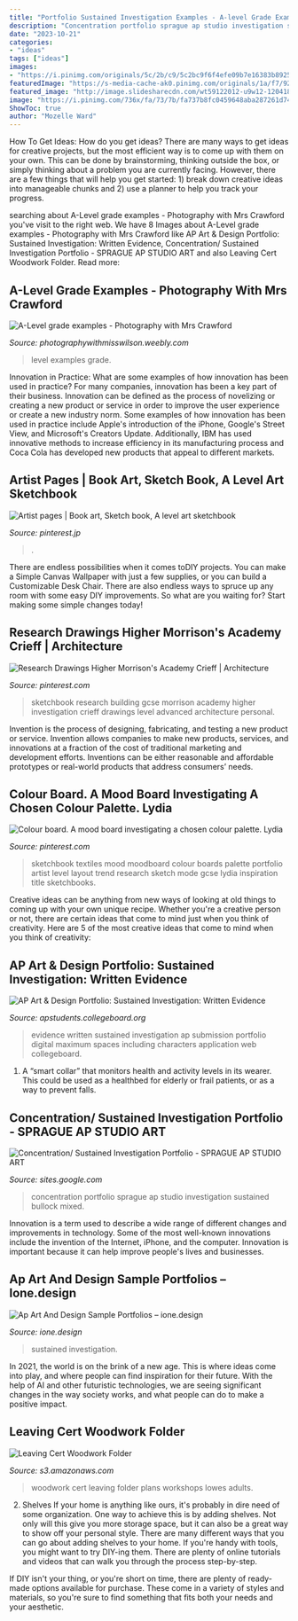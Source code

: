 ```yaml
---
title: "Portfolio Sustained Investigation Examples - A-level Grade Examples"
description: "Concentration portfolio sprague ap studio investigation sustained bullock mixed"
date: "2023-10-21"
categories:
- "ideas"
tags: ["ideas"]
images:
- "https://i.pinimg.com/originals/5c/2b/c9/5c2bc9f6f4efe09b7e16383b8925b05a.jpg"
featuredImage: "https://s-media-cache-ak0.pinimg.com/originals/1a/f7/92/1af792c98203053ed632133621b5a252.jpg"
featured_image: "http://image.slidesharecdn.com/wt59122012-u9w12-120418040135-phpapp01/95/wt5912-2012-u9w12-72-728.jpg?cb%5Cu003d1334721977"
image: "https://i.pinimg.com/736x/fa/73/7b/fa737b8fc0459648aba287261d74d4c2.jpg"
ShowToc: true
author: "Mozelle Ward"
---
```



How To Get Ideas: How do you get ideas?
There are many ways to get ideas for creative projects, but the most efficient way is to come up with them on your own. This can be done by brainstorming, thinking outside the box, or simply thinking about a problem you are currently facing. However, there are a few things that will help you get started: 1) break down creative ideas into manageable chunks and 2) use a planner to help you track your progress.

	

		
searching about A-Level grade examples - Photography with Mrs Crawford you've visit to the right web. We have 8 Images about A-Level grade examples - Photography with Mrs Crawford like AP Art &amp; Design Portfolio: Sustained Investigation: Written Evidence, Concentration/ Sustained Investigation Portfolio - SPRAGUE AP STUDIO ART and also Leaving Cert Woodwork Folder. Read more:
		
    
## A-Level Grade Examples - Photography With Mrs Crawford

<img loading=lazy src="https://photographywithmisswilson.weebly.com/uploads/3/1/1/0/31107309/4577451_orig.jpg" onerror="this.onerror=null;this.src='https://tse4.mm.bing.net/th?id=OIP.dBZFIBHHEgLeKwUPL7b6sAHaKO&amp;pid=15.1';" alt="A-Level grade examples - Photography with Mrs Crawford">

_Source: photographywithmisswilson.weebly.com_

>level examples grade. 

	

Innovation in Practice: What are some examples of how innovation has been used in practice?
For many companies, innovation has been a key part of their business. Innovation can be defined as the process of novelizing or creating a new product or service in order to improve the user experience or create a new industry norm. 
Some examples of how innovation has been used in practice include Apple's introduction of the iPhone, Google's Street View, and Microsoft's Creators Update. Additionally, IBM has used innovative methods to increase efficiency in its manufacturing process and Coca Cola has developed new products that appeal to different markets.

    
## Artist Pages | Book Art, Sketch Book, A Level Art Sketchbook

<img loading=lazy src="https://i.pinimg.com/originals/3d/43/f9/3d43f98df4ca8926018b57001d86d123.jpg" onerror="this.onerror=null;this.src='https://tse2.mm.bing.net/th?id=OIP.NnriFx7xYZYevJdZcO7r6QHaFi&amp;pid=15.1';" alt="Artist pages | Book art, Sketch book, A level art sketchbook">

_Source: pinterest.jp_

>. 

	

There are endless possibilities when it comes toDIY projects. You can make a Simple Canvas Wallpaper with just a few supplies, or you can build a Customizable Desk Chair. There are also endless ways to spruce up any room with some easy DIY improvements. So what are you waiting for? Start making some simple changes today!

    
## Research Drawings Higher Morrison&#039;s Academy Crieff | Architecture

<img loading=lazy src="https://i.pinimg.com/originals/5c/2b/c9/5c2bc9f6f4efe09b7e16383b8925b05a.jpg" onerror="this.onerror=null;this.src='https://tse4.mm.bing.net/th?id=OIP.4sDzxXc8G7g42s4oGKUDSgHaE8&amp;pid=15.1';" alt="Research Drawings Higher Morrison&#039;s Academy Crieff | Architecture">

_Source: pinterest.com_

>sketchbook research building gcse morrison academy higher investigation crieff drawings level advanced architecture personal. 

	

Invention is the process of designing, fabricating, and testing a new product or service. Invention allows companies to make new products, services, and innovations at a fraction of the cost of traditional marketing and development efforts. Inventions can be either reasonable and affordable prototypes or real-world products that address consumers’ needs.

    
## Colour Board. A Mood Board Investigating A Chosen Colour Palette. Lydia

<img loading=lazy src="https://s-media-cache-ak0.pinimg.com/originals/1a/f7/92/1af792c98203053ed632133621b5a252.jpg" onerror="this.onerror=null;this.src='https://tse3.mm.bing.net/th?id=OIP.uJ1RuPVzzefOjD-yIZKboAHaJ4&amp;pid=15.1';" alt="Colour board. A mood board investigating a chosen colour palette. Lydia">

_Source: pinterest.com_

>sketchbook textiles mood moodboard colour boards palette portfolio artist level layout trend research sketch mode gcse lydia inspiration title sketchbooks. 

	

Creative ideas can be anything from new ways of looking at old things to coming up with your own unique recipe. Whether you're a creative person or not, there are certain ideas that come to mind just when you think of creativity. Here are 5 of the most creative ideas that come to mind when you think of creativity: 

    
## AP Art &amp; Design Portfolio: Sustained Investigation: Written Evidence

<img loading=lazy src="http://secure-media.collegeboard.org/apc/studentscreenshot6.jpg" onerror="this.onerror=null;this.src='https://tse3.mm.bing.net/th?id=OIP.ao6iryRYNPNnx5mfapx7LwHaHB&amp;pid=15.1';" alt="AP Art &amp; Design Portfolio: Sustained Investigation: Written Evidence">

_Source: apstudents.collegeboard.org_

>evidence written sustained investigation ap submission portfolio digital maximum spaces including characters application web collegeboard. 

	

1. A “smart collar” that monitors health and activity levels in its wearer. This could be used as a healthbed for elderly or frail patients, or as a way to prevent falls. 

    
## Concentration/ Sustained Investigation Portfolio - SPRAGUE AP STUDIO ART

<img loading=lazy src="https://sites.google.com/a/salkeiz.k12.or.us/sprague-ap-studio-art/_/rsrc/1494884330680/portfolio-concentration-section/c2.jpg?height=182&amp;width=200" onerror="this.onerror=null;this.src='https://tse2.mm.bing.net/th?id=OIP.vQ6jqCDT-EM0QvockoDzhAAAAA&amp;pid=15.1';" alt="Concentration/ Sustained Investigation Portfolio - SPRAGUE AP STUDIO ART">

_Source: sites.google.com_

>concentration portfolio sprague ap studio investigation sustained bullock mixed. 

	

Innovation is a term used to describe a wide range of different changes and improvements in technology. Some of the most well-known innovations include the invention of the Internet, iPhone, and the computer. Innovation is important because it can help improve people's lives and businesses.

    
## Ap Art And Design Sample Portfolios – Ione.design

<img loading=lazy src="https://i.pinimg.com/736x/fa/73/7b/fa737b8fc0459648aba287261d74d4c2.jpg" onerror="this.onerror=null;this.src='https://tse3.mm.bing.net/th?id=OIP.uv33GEHBcguj5Caq55mKpAHaM1&amp;pid=15.1';" alt="Ap Art And Design Sample Portfolios – ione.design">

_Source: ione.design_

>sustained investigation. 

	

In 2021, the world is on the brink of a new age. This is where ideas come into play, and where people can find inspiration for their future. With the help of AI and other futuristic technologies, we are seeing significant changes in the way society works, and what people can do to make a positive impact.

    
## Leaving Cert Woodwork Folder

<img loading=lazy src="http://image.slidesharecdn.com/wt59122012-u9w12-120418040135-phpapp01/95/wt5912-2012-u9w12-72-728.jpg?cb%5Cu003d1334721977" onerror="this.onerror=null;this.src='https://tse4.mm.bing.net/th?id=OIP.pxw4njQy0xAvaslQpyoC8gHaFj&amp;pid=15.1';" alt="Leaving Cert Woodwork Folder">

_Source: s3.amazonaws.com_

>woodwork cert leaving folder plans workshops lowes adults. 

	

2. Shelves
If your home is anything like ours, it's probably in dire need of some organization. One way to achieve this is by adding shelves. Not only will this give you more storage space, but it can also be a great way to show off your personal style.
There are many different ways that you can go about adding shelves to your home. If you're handy with tools, you might want to try DIY-ing them. There are plenty of online tutorials and videos that can walk you through the process step-by-step.

If DIY isn't your thing, or you're short on time, there are plenty of ready-made options available for purchase. These come in a variety of styles and materials, so you're sure to find something that fits both your needs and your aesthetic.

